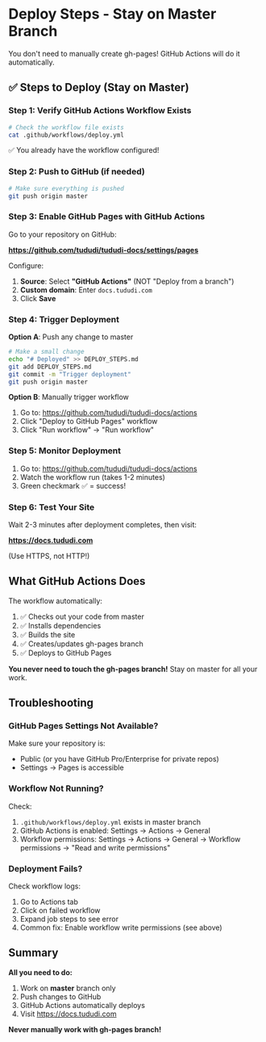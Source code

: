 # Deploy Steps - Stay on Master Branch

You don't need to manually create gh-pages! GitHub Actions will do it automatically.

## ✅ Steps to Deploy (Stay on Master)

### Step 1: Verify GitHub Actions Workflow Exists

```bash
# Check the workflow file exists
cat .github/workflows/deploy.yml
```

✅ You already have the workflow configured!

### Step 2: Push to GitHub (if needed)

```bash
# Make sure everything is pushed
git push origin master
```

### Step 3: Enable GitHub Pages with GitHub Actions

Go to your repository on GitHub:

**https://github.com/tududi/tududi-docs/settings/pages**

Configure:
1. **Source**: Select **"GitHub Actions"** (NOT "Deploy from a branch")
2. **Custom domain**: Enter `docs.tududi.com`
3. Click **Save**

### Step 4: Trigger Deployment

**Option A**: Push any change to master
```bash
# Make a small change
echo "# Deployed" >> DEPLOY_STEPS.md
git add DEPLOY_STEPS.md
git commit -m "Trigger deployment"
git push origin master
```

**Option B**: Manually trigger workflow
1. Go to: https://github.com/tududi/tududi-docs/actions
2. Click "Deploy to GitHub Pages" workflow
3. Click "Run workflow" → "Run workflow"

### Step 5: Monitor Deployment

1. Go to: https://github.com/tududi/tududi-docs/actions
2. Watch the workflow run (takes 1-2 minutes)
3. Green checkmark ✅ = success!

### Step 6: Test Your Site

Wait 2-3 minutes after deployment completes, then visit:

**https://docs.tududi.com**

(Use HTTPS, not HTTP!)

## What GitHub Actions Does

The workflow automatically:
1. ✅ Checks out your code from master
2. ✅ Installs dependencies
3. ✅ Builds the site
4. ✅ Creates/updates gh-pages branch
5. ✅ Deploys to GitHub Pages

**You never need to touch the gh-pages branch!** Stay on master for all your work.

## Troubleshooting

### GitHub Pages Settings Not Available?

Make sure your repository is:
- Public (or you have GitHub Pro/Enterprise for private repos)
- Settings → Pages is accessible

### Workflow Not Running?

Check:
1. `.github/workflows/deploy.yml` exists in master branch
2. GitHub Actions is enabled: Settings → Actions → General
3. Workflow permissions: Settings → Actions → General → Workflow permissions → "Read and write permissions"

### Deployment Fails?

Check workflow logs:
1. Go to Actions tab
2. Click on failed workflow
3. Expand job steps to see error
4. Common fix: Enable workflow write permissions (see above)

## Summary

**All you need to do:**
1. Work on **master** branch only
2. Push changes to GitHub
3. GitHub Actions automatically deploys
4. Visit https://docs.tududi.com

**Never manually work with gh-pages branch!**
